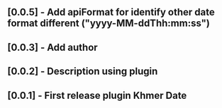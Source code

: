 ## [0.0.5] - Add apiFormat for identify other date format different ("yyyy-MM-ddThh:mm:ss")
## [0.0.3] - Add author
## [0.0.2] - Description using plugin
## [0.0.1​​] - First release plugin Khmer Date